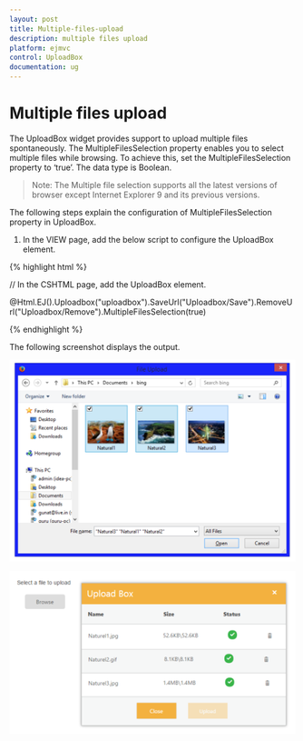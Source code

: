 ```yaml
---
layout: post
title: Multiple-files-upload
description: multiple files upload
platform: ejmvc
control: UploadBox
documentation: ug
---
```


# Multiple files upload

The UploadBox widget provides support to upload multiple files spontaneously. The MultipleFilesSelection property enables you to select multiple files while browsing.  To achieve this, set the MultipleFilesSelection property to ‘true’. The data type is Boolean.

> Note: The Multiple file selection supports all the latest versions of browser except Internet Explorer 9 and its previous versions.



The following steps explain the configuration of MultipleFilesSelection property in UploadBox. 

1. In the VIEW page, add the below script to configure the UploadBox element.

{% highlight html %}

// In the CSHTML page, add the UploadBox element.

@Html.EJ().Uploadbox("uploadbox").SaveUrl("Uploadbox/Save").RemoveUrl("Uploadbox/Remove").MultipleFilesSelection(true)

{% endhighlight %}

The following screenshot displays the output.



![](Multiple-files-upload_images/Multiple-files-upload_img2.png)





![](Multiple-files-upload_images/Multiple-files-upload_img3.png)



